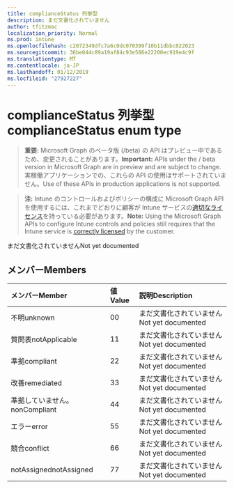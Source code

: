 ```yaml
---
title: complianceStatus 列挙型
description: まだ文書化されていません
author: tfitzmac
localization_priority: Normal
ms.prod: intune
ms.openlocfilehash: c2072349dfc7a6c0dc070399f10b11dbbc022023
ms.sourcegitcommit: 36be044c89a19af84c93e586e22200ec919e4c9f
ms.translationtype: MT
ms.contentlocale: ja-JP
ms.lasthandoff: 01/12/2019
ms.locfileid: "27927227"
---
```

# <a name="compliancestatus-enum-type"></a><span data-ttu-id="cace4-103">complianceStatus 列挙型</span><span class="sxs-lookup"><span data-stu-id="cace4-103">complianceStatus enum type</span></span>

> <span data-ttu-id="cace4-104">**重要:** Microsoft Graph のベータ版 (/beta) の API はプレビュー中であるため、変更されることがあります。</span><span class="sxs-lookup"><span data-stu-id="cace4-104">**Important:** APIs under the / beta version in Microsoft Graph are in preview and are subject to change.</span></span> <span data-ttu-id="cace4-105">実稼働アプリケーションでの、これらの API の使用はサポートされていません。</span><span class="sxs-lookup"><span data-stu-id="cace4-105">Use of these APIs in production applications is not supported.</span></span>

> <span data-ttu-id="cace4-106">**注:** Intune のコントロールおよびポリシーの構成に Microsoft Graph API を使用するには、これまでどおりに顧客が Intune サービスの[適切なライセンス](https://go.microsoft.com/fwlink/?linkid=839381)を持っている必要があります。</span><span class="sxs-lookup"><span data-stu-id="cace4-106">**Note:** Using the Microsoft Graph APIs to configure Intune controls and policies still requires that the Intune service is [correctly licensed](https://go.microsoft.com/fwlink/?linkid=839381) by the customer.</span></span>

<span data-ttu-id="cace4-107">まだ文書化されていません</span><span class="sxs-lookup"><span data-stu-id="cace4-107">Not yet documented</span></span>
## <a name="members"></a><span data-ttu-id="cace4-108">メンバー</span><span class="sxs-lookup"><span data-stu-id="cace4-108">Members</span></span>
|<span data-ttu-id="cace4-109">メンバー</span><span class="sxs-lookup"><span data-stu-id="cace4-109">Member</span></span>|<span data-ttu-id="cace4-110">値</span><span class="sxs-lookup"><span data-stu-id="cace4-110">Value</span></span>|<span data-ttu-id="cace4-111">説明</span><span class="sxs-lookup"><span data-stu-id="cace4-111">Description</span></span>|
|:---|:---|:---|
|<span data-ttu-id="cace4-112">不明</span><span class="sxs-lookup"><span data-stu-id="cace4-112">unknown</span></span>|<span data-ttu-id="cace4-113">0</span><span class="sxs-lookup"><span data-stu-id="cace4-113">0</span></span>|<span data-ttu-id="cace4-114">まだ文書化されていません</span><span class="sxs-lookup"><span data-stu-id="cace4-114">Not yet documented</span></span>|
|<span data-ttu-id="cace4-115">質問表</span><span class="sxs-lookup"><span data-stu-id="cace4-115">notApplicable</span></span>|<span data-ttu-id="cace4-116">1</span><span class="sxs-lookup"><span data-stu-id="cace4-116">1</span></span>|<span data-ttu-id="cace4-117">まだ文書化されていません</span><span class="sxs-lookup"><span data-stu-id="cace4-117">Not yet documented</span></span>|
|<span data-ttu-id="cace4-118">準拠</span><span class="sxs-lookup"><span data-stu-id="cace4-118">compliant</span></span>|<span data-ttu-id="cace4-119">2</span><span class="sxs-lookup"><span data-stu-id="cace4-119">2</span></span>|<span data-ttu-id="cace4-120">まだ文書化されていません</span><span class="sxs-lookup"><span data-stu-id="cace4-120">Not yet documented</span></span>|
|<span data-ttu-id="cace4-121">改善</span><span class="sxs-lookup"><span data-stu-id="cace4-121">remediated</span></span>|<span data-ttu-id="cace4-122">3</span><span class="sxs-lookup"><span data-stu-id="cace4-122">3</span></span>|<span data-ttu-id="cace4-123">まだ文書化されていません</span><span class="sxs-lookup"><span data-stu-id="cace4-123">Not yet documented</span></span>|
|<span data-ttu-id="cace4-124">準拠していません。</span><span class="sxs-lookup"><span data-stu-id="cace4-124">nonCompliant</span></span>|<span data-ttu-id="cace4-125">4</span><span class="sxs-lookup"><span data-stu-id="cace4-125">4</span></span>|<span data-ttu-id="cace4-126">まだ文書化されていません</span><span class="sxs-lookup"><span data-stu-id="cace4-126">Not yet documented</span></span>|
|<span data-ttu-id="cace4-127">エラー</span><span class="sxs-lookup"><span data-stu-id="cace4-127">error</span></span>|<span data-ttu-id="cace4-128">5</span><span class="sxs-lookup"><span data-stu-id="cace4-128">5</span></span>|<span data-ttu-id="cace4-129">まだ文書化されていません</span><span class="sxs-lookup"><span data-stu-id="cace4-129">Not yet documented</span></span>|
|<span data-ttu-id="cace4-130">競合</span><span class="sxs-lookup"><span data-stu-id="cace4-130">conflict</span></span>|<span data-ttu-id="cace4-131">6</span><span class="sxs-lookup"><span data-stu-id="cace4-131">6</span></span>|<span data-ttu-id="cace4-132">まだ文書化されていません</span><span class="sxs-lookup"><span data-stu-id="cace4-132">Not yet documented</span></span>|
|<span data-ttu-id="cace4-133">notAssigned</span><span class="sxs-lookup"><span data-stu-id="cace4-133">notAssigned</span></span>|<span data-ttu-id="cace4-134">7</span><span class="sxs-lookup"><span data-stu-id="cace4-134">7</span></span>|<span data-ttu-id="cace4-135">まだ文書化されていません</span><span class="sxs-lookup"><span data-stu-id="cace4-135">Not yet documented</span></span>|





